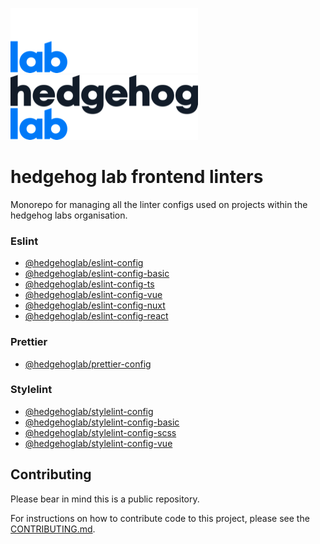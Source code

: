 ![hedgehog lab logo](./assets/images/hhl-logo-light.png#gh-dark-mode-only)
![hedgehog lab logo](./assets/images/hhl-logo-dark.png#gh-light-mode-only)

# hedgehog lab frontend linters

Monorepo for managing all the linter configs used on projects within the hedgehog labs organisation.

### Eslint

- [@hedgehoglab/eslint-config](./packages/eslint-config)
- [@hedgehoglab/eslint-config-basic](./packages/eslint-config-basic)
- [@hedgehoglab/eslint-config-ts](./packages/eslint-config-ts)
- [@hedgehoglab/eslint-config-vue](./packages/eslint-config-vue)
- [@hedgehoglab/eslint-config-nuxt](./packages/eslint-config-nuxt)
- [@hedgehoglab/eslint-config-react](./packages/eslint-config-react)

### Prettier

- [@hedgehoglab/prettier-config](./packages/prettier-config)

### Stylelint

- [@hedgehoglab/stylelint-config](./packages/stylelint-config)
- [@hedgehoglab/stylelint-config-basic](./packages/stylelint-config-basic)
- [@hedgehoglab/stylelint-config-scss](./packages/stylelint-config-scss)
- [@hedgehoglab/stylelint-config-vue](./packages/stylelint-config-vue)


## Contributing

Please bear in mind this is a public repository.

For instructions on how to contribute code to this project, please see the [CONTRIBUTING.md](./CONTRIBUTING.md).
